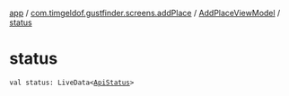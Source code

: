 [app](../../index.md) / [com.timgeldof.gustfinder.screens.addPlace](../index.md) / [AddPlaceViewModel](index.md) / [status](./status.md)

# status

`val status: LiveData<`[`ApiStatus`](../-api-status/index.md)`>`
